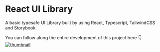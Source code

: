 # React UI Library

A basic typesafe UI Library built by using React, Typescript, TailwindCSS and Storybook.

You can follow along the entire development of this project here 👇
[![thumbnail](https://github.com/gionathas/simple-ui/assets/16454253/f0978363-014b-4db0-836d-502383f43c68)](https://youtu.be/L8SxJ_cN1qc?si=FqtXtcml6DSpwycz)
